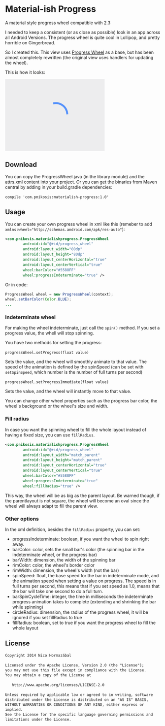 # Material-ish Progress

A material style progress wheel compatible with 2.3

I needed to keep a consistent (or as close as possible) look in an app across all Android Versions. The progress wheel is quite cool in Lollipop, and pretty horrible on Gingerbread.

So I created this. This view uses [Progress Wheel](https://github.com/Todd-Davies/ProgressWheel) as a base, but has been almost completely rewritten (the original view uses handlers for updating the wheel).

This is how it looks:

![spinning wheel](spinningwheel.gif)

## Download

You can copy the ProgressWheel.java (in the library module) and the attrs.xml content into your project. Or you can get the binaries from Maven central by adding in your build.gradle dependencies:

```compile 'com.pnikosis:materialish-progress:1.0'```

## Usage

You can create your own progress wheel in xml like this (remeber to add ```xmlns:wheel="http://schemas.android.com/apk/res-auto"```):

```xml
<com.pnikosis.materialishprogress.ProgressWheel
        android:id="@+id/progress_wheel"
        android:layout_width="80dp"
        android:layout_height="80dp"
        android:layout_centerHorizontal="true"
        android:layout_centerVertical="true"
        wheel:barColor="#5588FF"
        wheel:progressIndeterminate="true" />
```

Or in code:

```Java
ProgressWheel wheel = new ProgressWheel(context);
wheel.setBarColor(Color.BLUE);
...

```

### Indeterminate wheel

For making the wheel indeterminate, just call the ```spin()``` method. If you set a progress value, the whell will stop spinning.

You have two methods for setting the progress:

```progressWheel.setProgress(float value)```

Sets the value, and the wheel will smoothly animate to that value. The speed of the animation is defined by the spinSpeed (can be set with ```setSpinSpeed```, which number is the number of full turns per second)

```progressWheel.setProgressImmediate(float value)```

Sets the value, and the wheel will instantly move to that value.

You can change other wheel properties such as the progress bar color, the wheel's background or the wheel's size and width.

### Fill radius

In case you want the spinning wheel to fill the whole layout instead of having a fixed size, you can use ```fillRadius```.

```xml
<com.pnikosis.materialishprogress.ProgressWheel
        android:id="@+id/progress_wheel"
        android:layout_width="match_parent"
        android:layout_height="match_parent"
        android:layout_centerHorizontal="true"
        android:layout_centerVertical="true"
        wheel:barColor="#5588FF"
        wheel:progressIndeterminate="true"
        wheel:fillRadius="true" />
```

This way, the wheel will be as big as the parent layout. Be warned though, if the parentlayout is not square, the wheel will become an oval since the wheel will always adapt to fill the parent view.

### Other options

In the xml definition, besides the ```fillRadius``` property, you can set:

* progressIndeterminate: boolean, if you want the wheel to spin right away.
* barColor: color, sets the small bar's color (the spinning bar in the indeterminate wheel, or the progress bar)
* barWidth: dimension, the width of the spinning bar
* rimColor: color, the wheel's border color
* rimWidth: dimension, the wheel's width (not the bar)
* spinSpeed: float, the base speed for the bar in indeterminate mode, and the animation speed when setting a value on progress. The speed is in full turns per second, this means that if you set speed as 1.0, means that the bar will take one second to do a full turn.
* barSpinCycleTime: integer, the time in milliseconds the indeterminate progress animation takes to complete (extending and shrinking the bar while spinning)
* circleRadius: dimension, the radius of the progress wheel, it will be ignored if you set fillRadius to true
* fillRadius: boolean, set to true if you want the progress wheel to fill the whole layout

License
-------

    Copyright 2014 Nico Hormazábal

    Licensed under the Apache License, Version 2.0 (the "License");
    you may not use this file except in compliance with the License.
    You may obtain a copy of the License at

       http://www.apache.org/licenses/LICENSE-2.0

    Unless required by applicable law or agreed to in writing, software
    distributed under the License is distributed on an "AS IS" BASIS,
    WITHOUT WARRANTIES OR CONDITIONS OF ANY KIND, either express or implied.
    See the License for the specific language governing permissions and
    limitations under the License.
